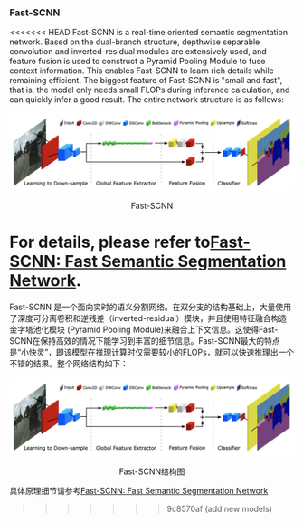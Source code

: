 ### Fast-SCNN

<<<<<<< HEAD
Fast-SCNN is a real-time oriented semantic segmentation network. Based on the dual-branch structure, depthwise separable convolution and inverted-residual modules are extensively used, and feature fusion is used to construct a Pyramid Pooling Module to fuse context information. This enables Fast-SCNN to learn rich details while remaining efficient. The biggest feature of Fast-SCNN is "small and fast", that is, the model only needs small FLOPs during inference calculation, and can quickly infer a good result. The entire network structure is as follows:

![img](./images/Fast-SCNN.png)

<div align = "center">Fast-SCNN</div>

For details, please refer to[Fast-SCNN: Fast Semantic Segmentation Network](https://arxiv.org/abs/1902.04502).
=======
Fast-SCNN 是一个面向实时的语义分割网络。在双分支的结构基础上，大量使用了深度可分离卷积和逆残差（inverted-residual）模块，并且使用特征融合构造金字塔池化模块 (Pyramid Pooling Module)来融合上下文信息。这使得Fast-SCNN在保持高效的情况下能学习到丰富的细节信息。Fast-SCNN最大的特点是“小快灵”，即该模型在推理计算时仅需要较小的FLOPs，就可以快速推理出一个不错的结果。整个网络结构如下：

![img](./images/Fast-SCNN.png)

<div align = "center">Fast-SCNN结构图</div>

具体原理细节请参考[Fast-SCNN: Fast Semantic Segmentation Network](https://arxiv.org/abs/1902.04502)
>>>>>>> 9c8570af (add new models)
